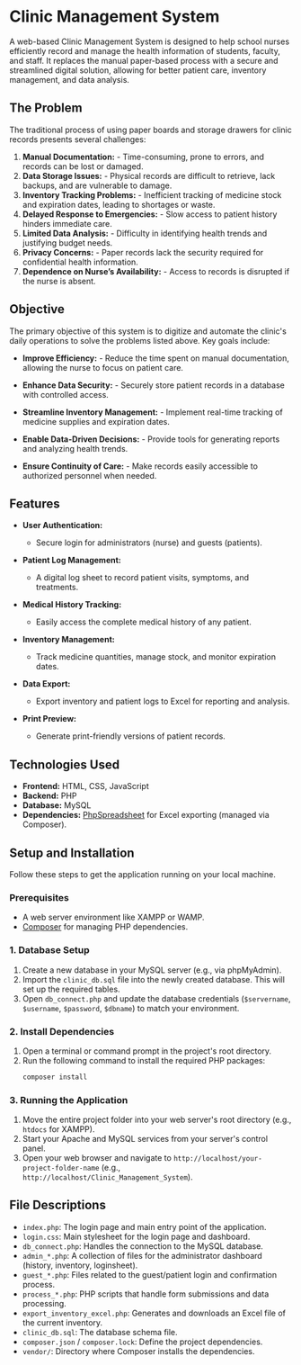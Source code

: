 # Clinic Management System
A web-based Clinic Management System is designed to help school nurses efficiently record and manage the health information of students, faculty, and staff. It replaces the manual paper-based process with a secure and streamlined digital solution, allowing for better patient care, inventory management, and data analysis.

## The Problem
The traditional process of using paper boards and storage drawers for clinic records presents several challenges:

1.  **Manual Documentation:**  - Time-consuming, prone to errors, and records can be lost or damaged.
2.  **Data Storage Issues:** - Physical records are difficult to retrieve, lack backups, and are vulnerable to damage.
3.  **Inventory Tracking Problems:** - Inefficient tracking of medicine stock and expiration dates, leading to shortages or waste.
4.  **Delayed Response to Emergencies:** - Slow access to patient history hinders immediate care.   
5.  **Limited Data Analysis:** - Difficulty in identifying health trends and justifying budget needs.
6.  **Privacy Concerns:** - Paper records lack the security required for confidential health information.
7.  **Dependence on Nurse’s Availability:** - Access to records is disrupted if the nurse is absent.

## Objective
The primary objective of this system is to digitize and automate the clinic's daily operations to solve the problems listed above. Key goals include:

-   **Improve Efficiency:** - Reduce the time spent on manual documentation, allowing the nurse to focus on patient care.
    
-   **Enhance Data Security:** - Securely store patient records in a database with controlled access.
    
-   **Streamline Inventory Management:** - Implement real-time tracking of medicine supplies and expiration dates.
    
-   **Enable Data-Driven Decisions:** - Provide tools for generating reports and analyzing health trends.
    
-   **Ensure Continuity of Care:** - Make records easily accessible to authorized personnel when needed.

## Features
-   **User Authentication:** 
    - Secure login for administrators (nurse) and guests (patients).

-   **Patient Log Management:** 
    - A digital log sheet to record patient visits, symptoms, and treatments.
    
-   **Medical History Tracking:** 
    - Easily access the complete medical history of any patient.
    
-   **Inventory Management:** 
    - Track medicine quantities, manage stock, and monitor expiration dates.
    
-   **Data Export:** 
    - Export inventory and patient logs to Excel for reporting and analysis.
    
-   **Print Preview:** 
    - Generate print-friendly versions of patient records.

## Technologies Used
-   **Frontend:** HTML, CSS, JavaScript
-   **Backend:** PHP
-   **Database:** MySQL
-   **Dependencies:** [PhpSpreadsheet](https://phpspreadsheet.readthedocs.io/) for Excel exporting (managed via Composer).

## Setup and Installation
Follow these steps to get the application running on your local machine.

### Prerequisites
-   A web server environment like XAMPP or WAMP.
-   [Composer](https://getcomposer.org/) for managing PHP dependencies.

### 1. Database Setup
1.  Create a new database in your MySQL server (e.g., via phpMyAdmin).
2.  Import the `clinic_db.sql` file into the newly created database. This will set up the required tables.
3.  Open `db_connect.php` and update the database credentials (`$servername`, `$username`, `$password`, `$dbname`) to match your environment.

### 2. Install Dependencies
1.  Open a terminal or command prompt in the project's root directory.
2.  Run the following command to install the required PHP packages:
    ```bash
    composer install
    ```

### 3. Running the Application
1.  Move the entire project folder into your web server's root directory (e.g., `htdocs` for XAMPP).
2.  Start your Apache and MySQL services from your server's control panel.
3.  Open your web browser and navigate to `http://localhost/your-project-folder-name` (e.g., `http://localhost/Clinic_Management_System`).

## File Descriptions
-   `index.php`: The login page and main entry point of the application.
-   `login.css`: Main stylesheet for the login page and dashboard.
-   `db_connect.php`: Handles the connection to the MySQL database.
-   `admin_*.php`: A collection of files for the administrator dashboard (history, inventory, loginsheet).
-   `guest_*.php`: Files related to the guest/patient login and confirmation process.
-   `process_*.php`: PHP scripts that handle form submissions and data processing.
-   `export_inventory_excel.php`: Generates and downloads an Excel file of the current inventory.
-   `clinic_db.sql`: The database schema file.
-   `composer.json` / `composer.lock`: Define the project dependencies.
-   `vendor/`: Directory where Composer installs the dependencies.
